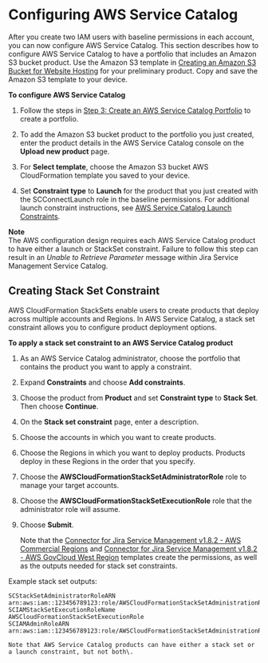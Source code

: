 # Configuring AWS Service Catalog<a name="jsd-integration-configure-sc"></a>

 After you create two IAM users with baseline permissions in each account, you can now configure AWS Service Catalog\. This section describes how to configure AWS Service Catalog to have a portfolio that includes an Amazon S3 bucket product\. Use the Amazon S3 template in [Creating an Amazon S3 Bucket for Website Hosting](https://docs.aws.amazon.com/AWSCloudFormation/latest/UserGuide/quickref-s3.html#scenario-s3-bucket-website ) for your preliminary product\. Copy and save the Amazon S3 template to your device\. 

**To configure AWS Service Catalog**

1. Follow the steps in [Step 3: Create an AWS Service Catalog Portfolio](getstarted-portfolio.md) to create a portfolio\.

1. To add the Amazon S3 bucket product to the portfolio you just created, enter the product details in the AWS Service Catalog console on the **Upload new product** page\. 

1. For **Select template**, choose the Amazon S3 bucket AWS CloudFormation template you saved to your device\. 

1. Set **Constraint type** to **Launch** for the product that you just created with the SCConnectLaunch role in the baseline permissions\. For additional launch constraint instructions, see [AWS Service Catalog Launch Constraints](constraints-launch.md)\. 

**Note**  
The AWS configuration design requires each AWS Service Catalog product to have either a launch or StackSet constraint\. Failure to follow this step can result in an *Unable to Retrieve Parameter* message within Jira Service Management Service Catalog\.

## Creating Stack Set Constraint<a name="creating-stackset-constraint"></a>

 AWS CloudFormation StackSets enable users to create products that deploy across multiple accounts and Regions\. In AWS Service Catalog, a stack set constraint allows you to configure product deployment options\. 

**To apply a stack set constraint to an AWS Service Catalog product**

1. As an AWS Service Catalog administrator, choose the portfolio that contains the product you want to apply a constraint\. 

1.  Expand **Constraints** and choose **Add constraints**\. 

1.  Choose the product from **Product** and set **Constraint type** to **Stack Set**\. Then choose **Continue**\. 

1.  On the **Stack set constraint** page, enter a description\. 

1.  Choose the accounts in which you want to create products\. 

1.  Choose the Regions in which you want to deploy products\. Products deploy in these Regions in the order that you specify\. 

1.  Choose the **AWSCloudFormationStackSetAdministratorRole** role to manage your target accounts\. 

1.  Choose the **AWSCloudFormationStackSetExecutionRole** role that the administrator role will assume\. 

1.  Choose **Submit**\. 

    Note that the [Connector for Jira Service Management v1\.8\.2 \- AWS Commercial Regions](https://servicecatalogconnector.s3.amazonaws.com/SM_ConnectorForJSDv1.8.2-AWS_Configurations_Commercial.json) and [Connector for Jira Service Management v1\.8\.2 \- AWS GovCloud West Region](https://servicecatalogconnector.s3.amazonaws.com/SM_ConnectorForJSDv1.8.2-AWS_Configurations_GovCloud.json) templates create the permissions, as well as the outputs needed for stack set constraints\. 

   Example stack set outputs: 

   ```
   SCStackSetAdministratorRoleARN 
   arn:aws:iam::123456789123:role/AWSCloudFormationStackSetAdministrationRole SCIAMStackSetExecutionRoleName 
   AWSCloudFormationStackSetExecutionRole  
   SCIAMAdminRoleARN 
   arn:aws:iam::123456789123:role/AWSCloudFormationStackSetAdministrationRole
   ```

    Note that AWS Service Catalog products can have either a stack set or a launch constraint, but not both\. 